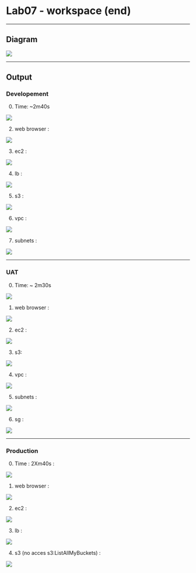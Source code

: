 # Lab07 - workspace (end)

---

## Diagram
[<img src="https://i.imgur.com/UEDrt72.png">](https://i.imgur.com/UEDrt72.png)

---

## Output
### Developement 
0. Time: ~2m40s

[<img src="https://i.imgur.com/uPx5xu8.png">](https://i.imgur.com/uPx5xu8.png)

2. web browser :

[<img src="https://i.imgur.com/VBEdOFl.png">](https://i.imgur.com/VBEdOFl.png)

3. ec2 : 

[<img src="https://i.imgur.com/30tkB0G.png">](https://i.imgur.com/30tkB0G.png)
  
4. lb :

[<img src="https://i.imgur.com/fsHyB4i.png">](https://i.imgur.com/fsHyB4i.png)

5. s3 : 

[<img src="https://i.imgur.com/zqwfKE1.png">](https://i.imgur.com/zqwfKE1.png)

6. vpc :

[<img src="https://i.imgur.com/aP9Vood.png">](https://i.imgur.com/aP9Vood.png)

7. subnets :

[<img src="https://i.imgur.com/mWEewAd.png">](https://i.imgur.com/mWEewAd.png)

---

### UAT
0. Time: ~ 2m30s

[<img src="https://i.imgur.com/ztJ8fFj.png">](https://i.imgur.com/ztJ8fFj.png)

1. web browser :

[<img src="https://i.imgur.com/nU6nzKi.png">](https://i.imgur.com/nU6nzKi.png)

2. ec2 :

[<img src="https://i.imgur.com/7WMBQgG.png">](https://i.imgur.com/7WMBQgG.png)

3. s3: 

[<img src="https://i.imgur.com/XcI3GBF.png">](https://i.imgur.com/XcI3GBF.png)

4. vpc :

[<img src="https://i.imgur.com/0EqDQsm.png">](https://i.imgur.com/0EqDQsm.png)

5. subnets :

[<img src="https://i.imgur.com/ZwtMLUN.png">](https://i.imgur.com/ZwtMLUN.png)

6. sg :

[<img src="https://i.imgur.com/3dtCvUS.png">](https://i.imgur.com/3dtCvUS.png)


---

### Production
0. Time : 2Xm40s :

[<img src="https://i.imgur.com/gHTjdhy.png">](https://i.imgur.com/gHTjdhy.png)

1. web browser :

[<img src="https://i.imgur.com/si4xB5V.png">](https://i.imgur.com/si4xB5V.png)

2. ec2 :

[<img src="https://i.imgur.com/9C9Tydw.png">](https://i.imgur.com/9C9Tydw.png)

3. lb : 

[<img src="https://i.imgur.com/qfDibVn.png">](https://i.imgur.com/qfDibVn.png)

4. s3 (no acces s3:ListAllMyBuckets) :

[<img src="https://i.imgur.com/rTTZfiw.png">](https://i.imgur.com/rTTZfiw.png)
